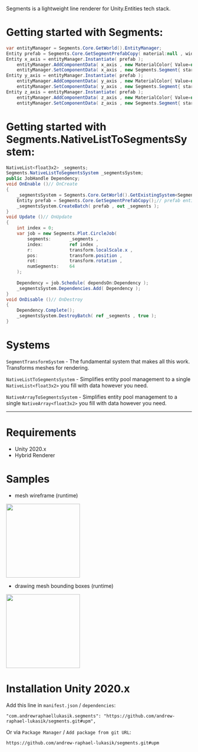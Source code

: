 Segments is a lightweight line renderer for Unity.Entities tech stack.

# Getting started with Segments:
```csharp
var entityManager = Segments.Core.GetWorld().EntityManager;
Entity prefab = Segments.Core.GetSegmentPrefabCopy( material:null , width:0.01f );
Entity x_axis = entityManager.Instantiate( prefab );
    entityManager.AddComponentData( x_axis , new MaterialColor{ Value=new float4{ x=1 , w=1 } });
    entityManager.SetComponentData( x_axis , new Segments.Segment{ start = float3.zero , end = new float3{ x=1 } } );
Entity y_axis = entityManager.Instantiate( prefab );
    entityManager.AddComponentData( y_axis , new MaterialColor{ Value=new float4{ y=1 , w=1 } });
    entityManager.SetComponentData( y_axis , new Segments.Segment{ start = float3.zero , end = new float3{ y=1 } } );
Entity z_axis = entityManager.Instantiate( prefab );
    entityManager.AddComponentData( z_axis , new MaterialColor{ Value=new float4{ z=1 , w=1 } });
    entityManager.SetComponentData( z_axis , new Segments.Segment{ start = float3.zero , end = new float3{ z=1 } } );
```

# Getting started with Segments.NativeListToSegmentsSystem:
```csharp
NativeList<float3x2> _segments;
Segments.NativeListToSegmentsSystem _segmentsSystem;
public JobHandle Dependency;
void OnEnable ()// OnCreate
{
    _segmentsSystem = Segments.Core.GetWorld().GetExistingSystem<Segments.NativeListToSegmentsSystem>();
    Entity prefab = Segments.Core.GetSegmentPrefabCopy();// prefab entity for you to modify & customize
    _segmentsSystem.CreateBatch( prefab , out _segments );
}
void Update ()// OnUpdate
{
    int index = 0;
    var job = new Segments.Plot.CircleJob(
        segments:       _segments ,
        index:          ref index ,
        r:              transform.localScale.x ,
        pos:            transform.position ,
        rot:            transform.rotation ,
        numSegments:    64
    );
    
    Dependency = job.Schedule( dependsOn:Dependency );
    _segmentsSystem.Dependencies.Add( Dependency );
}
void OnDisable ()// OnDestroy
{
    Dependency.Complete();
    _segmentsSystem.DestroyBatch( ref _segments , true );
}
```

# Systems
`SegmentTransformSystem` - The fundamental system that makes all this work. Transforms meshes for rendering.

`NativeListToSegmentsSystem` - Simplifies entity pool management to a single `NativeList<float3x2>` you fill with data however you need.

`NativeArrayToSegmentsSystem` - Simplifies entity pool management to a single `NativeArray<float3x2>` you fill with data however you need.

---

# Requirements
- Unity 2020.x
- Hybrid Renderer

# Samples
- mesh wireframe (runtime)
<img src="https://i.imgur.com/NCC71mD.gif" height="200">

- drawing mesh bounding boxes (runtime)
<img src="https://i.imgur.com/J1mzvSbl.jpg" height="200">

# Installation Unity 2020.x
Add this line in `manifest.json` / `dependencies`:
```
"com.andrewraphaellukasik.segments": "https://github.com/andrew-raphael-lukasik/segments.git#upm",
```

Or via `Package Manager` / `Add package from git URL`:
```
https://github.com/andrew-raphael-lukasik/segments.git#upm
```
